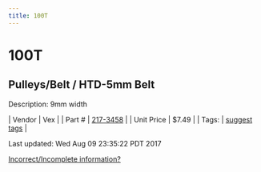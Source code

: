 ```yaml
---
title: 100T
---
```


# 100T
## Pulleys/Belt / HTD-5mm Belt
Description: 	9mm width 

| Vendor | Vex | 
| Part # | [217-3458](http://www.vexrobotics.com/vexpro/motion/belts-and-pulleys/htdbelts9.html) | 
| Unit Price | $7.49 | 
| Tags: | [suggest tags](https://docs.google.com/forms/d/e/1FAIpQLSeWyY8v3RgOty-MyWmh9U0iivNYN_molChYyS-0U-o-kOAv_g/viewform) | 

Last updated: Wed Aug 09 23:35:22 PDT 2017

 [Incorrect/Incomplete information?](https://docs.google.com/forms/d/e/1FAIpQLSeWyY8v3RgOty-MyWmh9U0iivNYN_molChYyS-0U-o-kOAv_g/viewform)